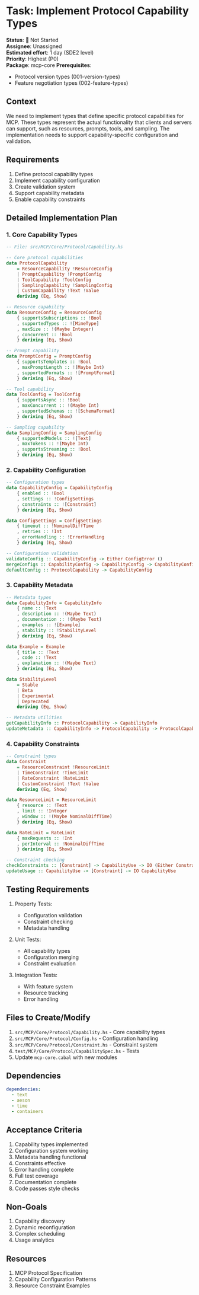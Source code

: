 # Task: Implement Protocol Capability Types

**Status**: 🔴 Not Started  
**Assignee**: Unassigned  
**Estimated effort**: 1 day (SDE2 level)  
**Priority**: Highest (P0)  
**Package**: mcp-core
**Prerequisites**: 
- Protocol version types (001-version-types)
- Feature negotiation types (002-feature-types)

## Context
We need to implement types that define specific protocol capabilities for MCP. These types represent the actual functionality that clients and servers can support, such as resources, prompts, tools, and sampling. The implementation needs to support capability-specific configuration and validation.

## Requirements
1. Define protocol capability types
2. Implement capability configuration
3. Create validation system
4. Support capability metadata
5. Enable capability constraints

## Detailed Implementation Plan

### 1. Core Capability Types

```haskell
-- File: src/MCP/Core/Protocol/Capability.hs

-- Core protocol capabilities
data ProtocolCapability
    = ResourceCapability !ResourceConfig
    | PromptCapability !PromptConfig
    | ToolCapability !ToolConfig
    | SamplingCapability !SamplingConfig
    | CustomCapability !Text !Value
    deriving (Eq, Show)

-- Resource capability
data ResourceConfig = ResourceConfig
    { supportsSubscriptions :: !Bool
    , supportedTypes :: ![MimeType]
    , maxSize :: !(Maybe Integer)
    , concurrent :: !Bool
    } deriving (Eq, Show)

-- Prompt capability
data PromptConfig = PromptConfig
    { supportsTemplates :: !Bool
    , maxPromptLength :: !(Maybe Int)
    , supportedFormats :: ![PromptFormat]
    } deriving (Eq, Show)

-- Tool capability
data ToolConfig = ToolConfig
    { supportsAsync :: !Bool
    , maxConcurrent :: !(Maybe Int)
    , supportedSchemas :: ![SchemaFormat]
    } deriving (Eq, Show)

-- Sampling capability
data SamplingConfig = SamplingConfig
    { supportedModels :: ![Text]
    , maxTokens :: !(Maybe Int)
    , supportsStreaming :: !Bool
    } deriving (Eq, Show)
```

### 2. Capability Configuration

```haskell
-- Configuration types
data CapabilityConfig = CapabilityConfig
    { enabled :: !Bool
    , settings :: !ConfigSettings
    , constraints :: ![Constraint]
    } deriving (Eq, Show)

data ConfigSettings = ConfigSettings
    { timeout :: !NominalDiffTime
    , retries :: !Int
    , errorHandling :: !ErrorHandling
    } deriving (Eq, Show)

-- Configuration validation
validateConfig :: CapabilityConfig -> Either ConfigError ()
mergeConfigs :: CapabilityConfig -> CapabilityConfig -> CapabilityConfig
defaultConfig :: ProtocolCapability -> CapabilityConfig
```

### 3. Capability Metadata

```haskell
-- Metadata types
data CapabilityInfo = CapabilityInfo
    { name :: !Text
    , description :: !(Maybe Text)
    , documentation :: !(Maybe Text)
    , examples :: ![Example]
    , stability :: !StabilityLevel
    } deriving (Eq, Show)

data Example = Example
    { title :: !Text
    , code :: !Text
    , explanation :: !(Maybe Text)
    } deriving (Eq, Show)

data StabilityLevel
    = Stable
    | Beta
    | Experimental
    | Deprecated
    deriving (Eq, Show)

-- Metadata utilities
getCapabilityInfo :: ProtocolCapability -> CapabilityInfo
updateMetadata :: CapabilityInfo -> ProtocolCapability -> ProtocolCapability
```

### 4. Capability Constraints

```haskell
-- Constraint types
data Constraint
    = ResourceConstraint !ResourceLimit
    | TimeConstraint !TimeLimit
    | RateConstraint !RateLimit
    | CustomConstraint !Text !Value
    deriving (Eq, Show)

data ResourceLimit = ResourceLimit
    { resource :: !Text
    , limit :: !Integer
    , window :: !(Maybe NominalDiffTime)
    } deriving (Eq, Show)

data RateLimit = RateLimit
    { maxRequests :: !Int
    , perInterval :: !NominalDiffTime
    } deriving (Eq, Show)

-- Constraint checking
checkConstraints :: [Constraint] -> CapabilityUse -> IO (Either ConstraintError ())
updateUsage :: CapabilityUse -> [Constraint] -> IO CapabilityUse
```

## Testing Requirements

1. Property Tests:
   - Configuration validation
   - Constraint checking
   - Metadata handling

2. Unit Tests:
   - All capability types
   - Configuration merging
   - Constraint evaluation

3. Integration Tests:
   - With feature system
   - Resource tracking
   - Error handling

## Files to Create/Modify
1. `src/MCP/Core/Protocol/Capability.hs` - Core capability types
2. `src/MCP/Core/Protocol/Config.hs` - Configuration handling
3. `src/MCP/Core/Protocol/Constraint.hs` - Constraint system
4. `test/MCP/Core/Protocol/CapabilitySpec.hs` - Tests
5. Update `mcp-core.cabal` with new modules

## Dependencies
```yaml
dependencies:
  - text
  - aeson
  - time
  - containers
```

## Acceptance Criteria
1. Capability types implemented
2. Configuration system working
3. Metadata handling functional
4. Constraints effective
5. Error handling complete
6. Full test coverage
7. Documentation complete
8. Code passes style checks

## Non-Goals
1. Capability discovery
2. Dynamic reconfiguration
3. Complex scheduling
4. Usage analytics

## Resources
1. MCP Protocol Specification
2. Capability Configuration Patterns
3. Resource Constraint Examples